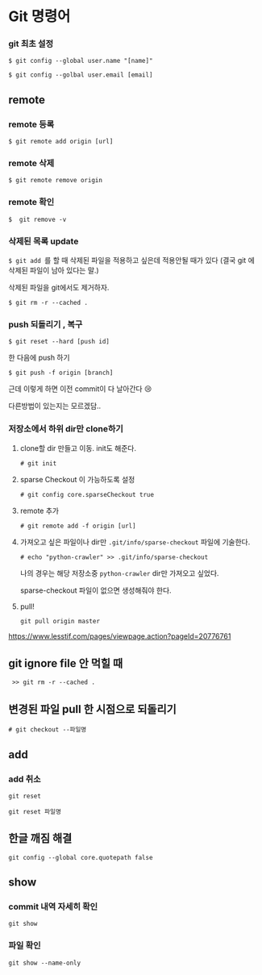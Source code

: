 # Git 명령어

### git 최초 설정

`$ git config --global user.name "[name]"`

` $ git config --golbal user.email [email] `





## remote 

### remote 등록

`$ git remote add origin [url]`

### remote 삭제

`$ git remote remove origin`

### remote 확인

`$  git remove -v`





### 삭제된 목록 update

`$ git add `를 할 때 삭제된 파일을 적용하고 싶은데 적용안될 때가 있다 (결국 git 에 삭제된 파일이 남아 있다는 말.)

삭제된 파일을 git에서도 제거하자.

`$ git rm -r --cached . `



### push 되돌리기 , 복구

`$ git reset --hard [push id]`

한 다음에 push 하기

`$ git push -f origin [branch]`

근데 이렇게 하면 이전 commit이 다 날아간다 :cry:

다른방법이 있는지는 모르겠담..



### 저장소에서 하위 dir만 clone하기

1. clone할 dir 만들고 이동. init도 해준다.

   `# git init`

2. sparse Checkout 이 가능하도록 설정

   `# git config core.sparseCheckout true`

3. remote 추가

   `# git remote add -f origin [url] `

4. 가져오고 싶은 파일이나 dir만 `.git/info/sparse-checkout` 파일에 기술한다.

   `# echo "python-crawler" >> .git/info/sparse-checkout`

   나의 경우는 해당 저장소중 `python-crawler` dir만 가져오고 싶었다. 

   sparse-checkout 파일이 없으면 생성해줘야 한다.

5. pull!

   `git pull origin master`

<https://www.lesstif.com/pages/viewpage.action?pageId=20776761>





## git ignore file 안 먹힐 때

` >> git rm -r --cached .`





## 변경된 파일 pull 한 시점으로 되돌리기

`# git checkout --파일명`





## add

### add 취소

`git reset`

`git reset 파일명`





## 한글 깨짐 해결

`git config --global core.quotepath false`



## show

### commit 내역 자세히 확인
`git show`



### 파일 확인

`git show --name-only`